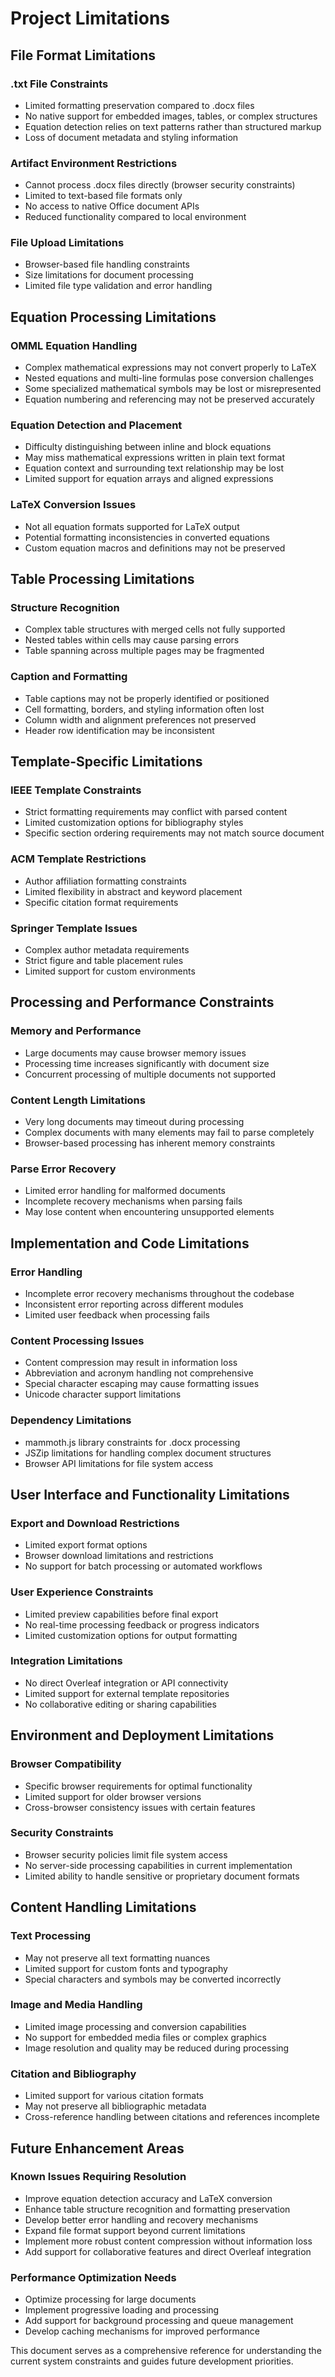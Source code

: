 # Project Limitations

## File Format Limitations

### .txt File Constraints
- Limited formatting preservation compared to .docx files
- No native support for embedded images, tables, or complex structures
- Equation detection relies on text patterns rather than structured markup
- Loss of document metadata and styling information

### Artifact Environment Restrictions
- Cannot process .docx files directly (browser security constraints)
- Limited to text-based file formats only
- No access to native Office document APIs
- Reduced functionality compared to local environment

### File Upload Limitations
- Browser-based file handling constraints
- Size limitations for document processing
- Limited file type validation and error handling

## Equation Processing Limitations

### OMML Equation Handling
- Complex mathematical expressions may not convert properly to LaTeX
- Nested equations and multi-line formulas pose conversion challenges
- Some specialized mathematical symbols may be lost or misrepresented
- Equation numbering and referencing may not be preserved accurately

### Equation Detection and Placement
- Difficulty distinguishing between inline and block equations
- May miss mathematical expressions written in plain text format
- Equation context and surrounding text relationship may be lost
- Limited support for equation arrays and aligned expressions

### LaTeX Conversion Issues
- Not all equation formats supported for LaTeX output
- Potential formatting inconsistencies in converted equations
- Custom equation macros and definitions may not be preserved

## Table Processing Limitations

### Structure Recognition
- Complex table structures with merged cells not fully supported
- Nested tables within cells may cause parsing errors
- Table spanning across multiple pages may be fragmented

### Caption and Formatting
- Table captions may not be properly identified or positioned
- Cell formatting, borders, and styling information often lost
- Column width and alignment preferences not preserved
- Header row identification may be inconsistent

## Template-Specific Limitations

### IEEE Template Constraints
- Strict formatting requirements may conflict with parsed content
- Limited customization options for bibliography styles
- Specific section ordering requirements may not match source document

### ACM Template Restrictions
- Author affiliation formatting constraints
- Limited flexibility in abstract and keyword placement
- Specific citation format requirements

### Springer Template Issues
- Complex author metadata requirements
- Strict figure and table placement rules
- Limited support for custom environments

## Processing and Performance Constraints

### Memory and Performance
- Large documents may cause browser memory issues
- Processing time increases significantly with document size
- Concurrent processing of multiple documents not supported

### Content Length Limitations
- Very long documents may timeout during processing
- Complex documents with many elements may fail to parse completely
- Browser-based processing has inherent memory constraints

### Parse Error Recovery
- Limited error handling for malformed documents
- Incomplete recovery mechanisms when parsing fails
- May lose content when encountering unsupported elements

## Implementation and Code Limitations

### Error Handling
- Incomplete error recovery mechanisms throughout the codebase
- Inconsistent error reporting across different modules
- Limited user feedback when processing fails

### Content Processing Issues
- Content compression may result in information loss
- Abbreviation and acronym handling not comprehensive
- Special character escaping may cause formatting issues
- Unicode character support limitations

### Dependency Limitations
- mammoth.js library constraints for .docx processing
- JSZip limitations for handling complex document structures
- Browser API limitations for file system access

## User Interface and Functionality Limitations

### Export and Download Restrictions
- Limited export format options
- Browser download limitations and restrictions
- No support for batch processing or automated workflows

### User Experience Constraints
- Limited preview capabilities before final export
- No real-time processing feedback or progress indicators
- Limited customization options for output formatting

### Integration Limitations
- No direct Overleaf integration or API connectivity
- Limited support for external template repositories
- No collaborative editing or sharing capabilities

## Environment and Deployment Limitations

### Browser Compatibility
- Specific browser requirements for optimal functionality
- Limited support for older browser versions
- Cross-browser consistency issues with certain features

### Security Constraints
- Browser security policies limit file system access
- No server-side processing capabilities in current implementation
- Limited ability to handle sensitive or proprietary document formats

## Content Handling Limitations

### Text Processing
- May not preserve all text formatting nuances
- Limited support for custom fonts and typography
- Special characters and symbols may be converted incorrectly

### Image and Media Handling
- Limited image processing and conversion capabilities
- No support for embedded media files or complex graphics
- Image resolution and quality may be reduced during processing

### Citation and Bibliography
- Limited support for various citation formats
- May not preserve all bibliographic metadata
- Cross-reference handling between citations and references incomplete

## Future Enhancement Areas

### Known Issues Requiring Resolution
- Improve equation detection accuracy and LaTeX conversion
- Enhance table structure recognition and formatting preservation
- Develop better error handling and recovery mechanisms
- Expand file format support beyond current limitations
- Implement more robust content compression without information loss
- Add support for collaborative features and direct Overleaf integration

### Performance Optimization Needs
- Optimize processing for large documents
- Implement progressive loading and processing
- Add support for background processing and queue management
- Develop caching mechanisms for improved performance

This document serves as a comprehensive reference for understanding the current system constraints and guides future development priorities.